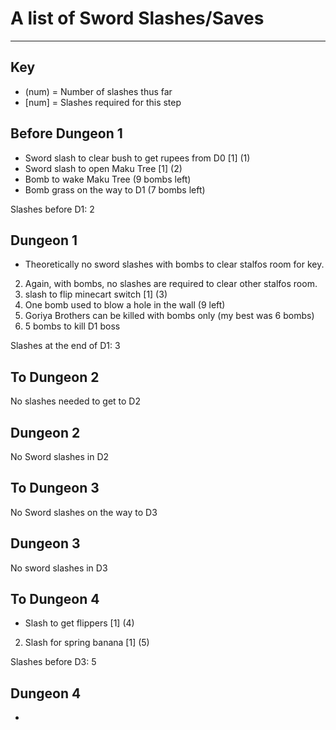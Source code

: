 # A list of Sword Slashes/Saves
---
## Key
- (num) = Number of slashes thus far
- [num] = Slashes required for this step

## Before Dungeon 1
- Sword slash to clear bush to get rupees from D0 [1] (1)
- Sword slash to open Maku Tree [1] (2)
- Bomb to wake Maku Tree (9 bombs left)
- Bomb grass on the way to D1 (7 bombs left)

Slashes before D1: 2

## Dungeon 1
- Theoretically no sword slashes with bombs to clear stalfos room for key.
2. Again, with bombs, no slashes are required to clear other stalfos room.
3. slash to flip minecart switch [1] (3)
4. One bomb used to blow a hole in the wall (9 left)
5. Goriya Brothers can be killed with bombs only (my best was 6 bombs)
7. 5 bombs to kill D1 boss

Slashes at the end of D1: 3

## To Dungeon 2
No slashes needed to get to D2

## Dungeon 2
No Sword slashes in D2

## To Dungeon 3
No Sword slashes on the way to D3

## Dungeon 3
No sword slashes in D3

## To Dungeon 4
- Slash to get flippers [1] (4)
2. Slash for spring banana [1] (5)

Slashes before D3: 5

## Dungeon 4
-
